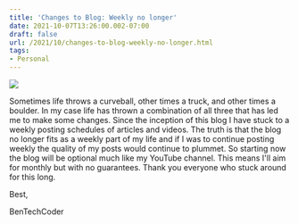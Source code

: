 ```yaml
---
title: 'Changes to Blog: Weekly no longer'
date: 2021-10-07T13:26:00.002-07:00
draft: false
url: /2021/10/changes-to-blog-weekly-no-longer.html
tags: 
- Personal
---
```


[![](https://blogger.googleusercontent.com/img/a/AVvXsEg7H6X8HJ13WDeHRA3YxE7HDYX9e_YLVdHmD4r2q4VxQXZmaf7riXO7AQs1_cEvKUQjmq8zTVDQKKSkwwha4Sd40Kvdr1rPVHBoBOfULckdoiaQBzWAorq1qKF2wZUvjxEobjcHGxHfn7Vi5FTdMoI7LYuls9GqOkxj84TJDKF21cpfPeBfCnv0zfWdzg=s320)](https://blogger.googleusercontent.com/img/a/AVvXsEg7H6X8HJ13WDeHRA3YxE7HDYX9e_YLVdHmD4r2q4VxQXZmaf7riXO7AQs1_cEvKUQjmq8zTVDQKKSkwwha4Sd40Kvdr1rPVHBoBOfULckdoiaQBzWAorq1qKF2wZUvjxEobjcHGxHfn7Vi5FTdMoI7LYuls9GqOkxj84TJDKF21cpfPeBfCnv0zfWdzg=s2048)

  

Sometimes life throws a curveball, other times a truck, and other times a boulder. In my case life has thrown a combination of all three that has led me to make some changes. Since the inception of this blog I have stuck to a weekly posting schedules of articles and videos. The truth is that the blog no longer fits as a weekly part of my life and if I was to continue posting weekly the quality of my posts would continue to plummet. So starting now the blog will be optional much like my YouTube channel. This means I'll aim for monthly but with no guarantees. Thank you everyone who stuck around for this long. 

  

Best,

BenTechCoder